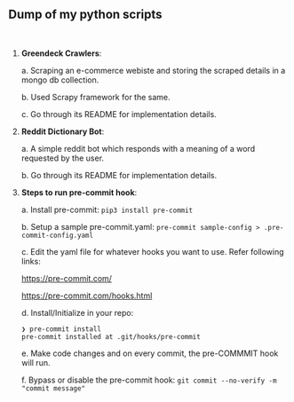 ## Dump of my python scripts

<br>

1.  **Greendeck Crawlers**:

    a. Scraping an e-commerce webiste and storing the scraped details in a mongo db collection.

    b. Used Scrapy framework for the same.

    c. Go through its README for implementation details.

2.  **Reddit Dictionary Bot**:

    a. A simple reddit bot which responds with a meaning of a word requested by the user.

    b. Go through its README for implementation details.

3.  **Steps to run pre-commit hook**:

    a. Install pre-commit: `pip3 install pre-commit`

    b. Setup a sample pre-commit.yaml: `pre-commit sample-config > .pre-commit-config.yaml`

    c. Edit the yaml file for whatever hooks you want to use. Refer following links:

    https://pre-commit.com/

    https://pre-commit.com/hooks.html

    d. Install/Initialize in your repo:

        ❯ pre-commit install
        pre-commit installed at .git/hooks/pre-commit

    e. Make code changes and on every commit, the pre-COMMMIT hook will run.

    f. Bypass or disable the pre-commit hook: `git commit --no-verify -m "commit message"`
